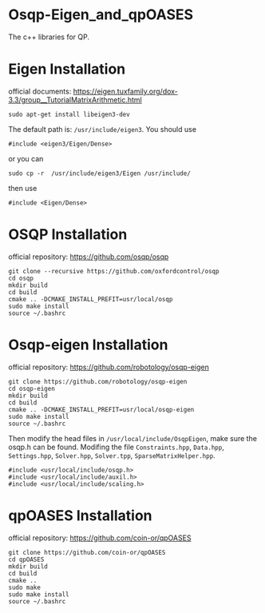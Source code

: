 # Osqp-Eigen_and_qpOASES
The c++ libraries for QP.

# Eigen Installation

official documents: https://eigen.tuxfamily.org/dox-3.3/group__TutorialMatrixArithmetic.html

```
sudo apt-get install libeigen3-dev
```

The default path is: `/usr/include/eigen3`. You should use

```
#include <eigen3/Eigen/Dense>
```

or you can 

```
sudo cp -r  /usr/include/eigen3/Eigen /usr/include/
```

then use 

```
#include <Eigen/Dense>
```

# OSQP Installation

official repository: https://github.com/osqp/osqp

```
git clone --recursive https://github.com/oxfordcontrol/osqp
cd osqp
mkdir build
cd build
cmake .. -DCMAKE_INSTALL_PREFIT=usr/local/osqp
sudo make install
source ~/.bashrc
```

# Osqp-eigen Installation

official repository: https://github.com/robotology/osqp-eigen

```
git clone https://github.com/robotology/osqp-eigen
cd osqp-eigen
mkdir build
cd build
cmake .. -DCMAKE_INSTALL_PREFIT=usr/local/osqp-eigen
sudo make install
source ~/.bashrc
```

Then modify the head files in `/usr/local/include/OsqpEigen`, make sure the osqp.h can be found. Modifing the file `Constraints.hpp`, `Data.hpp`, `Settings.hpp`, `Solver.hpp`, `Solver.tpp`, `SparseMatrixHelper.hpp`.

```
#include <usr/local/include/osqp.h>
#include <usr/local/include/auxil.h>
#include <usr/local/include/scaling.h>
```

# qpOASES Installation

official repository: https://github.com/coin-or/qpOASES

```
git clone https://github.com/coin-or/qpOASES
cd qpOASES
mkdir build
cd build
cmake ..
sudo make 
sudo make install
source ~/.bashrc
```
